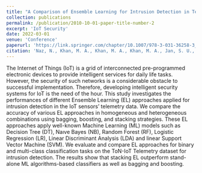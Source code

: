 ```yaml
---
title: "A Comparison of Ensemble Learning for Intrusion Detection in Telemetry Data"
collection: publications
permalink: /publication/2010-10-01-paper-title-number-2
excerpt: 'IoT Security'
date: 2022-03-01
venue: 'Conference'
paperurl: 'https://link.springer.com/chapter/10.1007/978-3-031-36258-3_40'
citation: 'Naz, N., Khan, M. A., Khan, M. A., Khan, M. A., Jan, S. U., Shah, S. A., ... & Ahmad, J. (2022, November). A Comparison of Ensemble Learning for Intrusion Detection in Telemetry Data. In The International Conference of Advanced Computing and Informatics (pp. 451-462). Cham: Springer International Publishing.'
---
```


The Internet of Things (IoT) is a grid of interconnected pre-programmed electronic devices to provide intelligent services for daily life tasks. However, the security of such networks is a considerable obstacle to successful implementation. Therefore, developing intelligent security systems for IoT is the need of the hour. This study investigates the performances of different Ensemble Learning (EL) approaches applied for intrusion detection in the IoT sensors’ telemetry data. We compare the accuracy of various EL approaches in homogeneous and heterogeneous combinations using bagging, boosting, and stacking strategies. These EL approaches apply well-known Machine Learning (ML) models such as Decision Tree (DT), Naıve Bayes (NB), Random Forest (RF), Logistic Regression (LR), Linear Discriminant Analysis (LDA) and linear Support Vector Machine (SVM). We evaluate and compare EL approaches for binary and multi-class classification tasks on the ToN-IoT Telemetry dataset for intrusion detection. The results show that stacking EL outperform stand-alone ML algorithms-based classifiers as well as bagging and boosting.
